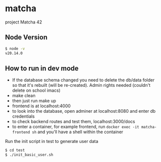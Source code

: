 # matcha
project Matcha 42


## Node Version
```bash
$ node -v
v20.14.0
```

## How to run in dev mode
- If the database schema changed you need to delete the db/data folder so that it's rebuilt (will be re-created). Admin rights needed (couldn't delete on school imacs)
- make clean
- then just run make up
- frontend is at localhost:4000
- to look into the database, open adminer at localhost:8080 and enter db credentials
- to check backend routes and test them, localhost:3000/docs
- to enter a container, for example frontend, run `docker exec -it matcha-frontend sh` and you'll have a shell within the container


Run the init script in test to generate user data
```bash
$ cd test
$ ./init_basic_user.sh
```